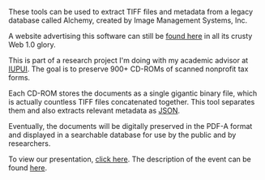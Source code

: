 These tools can be used to extract TIFF files and metadata from a legacy database called Alchemy, created by Image Management Systems, Inc.

A website advertising this software can still be [found here](https://www.imagemgt.com/alchemy.html) in all its crusty Web 1.0 glory.

This is part of a research project I'm doing with my academic advisor at [IUPUI](https://luddy.iupui.edu/). The goal is to preserve 900+ CD-ROMs of scanned nonprofit tax forms. 

Each CD-ROM stores the documents as a single gigantic binary file, which is actually countless TIFF files concatenated together. This tool separates them and also extracts relevant metadata as [JSON](https://en.wikipedia.org/wiki/JSON).

Eventually, the documents will be digitally preserved in the PDF-A format and displayed in a searchable database for use by the public and by researchers.

To view our presentation, [click here](https://hdl.handle.net/1805/37104). The description of the event can be found [here](https://clirevents2023.sched.com/event/1On64/w02-combo-unlocking-archives-email-preservation-legacy-database-rescue-and-digital-project-management).
